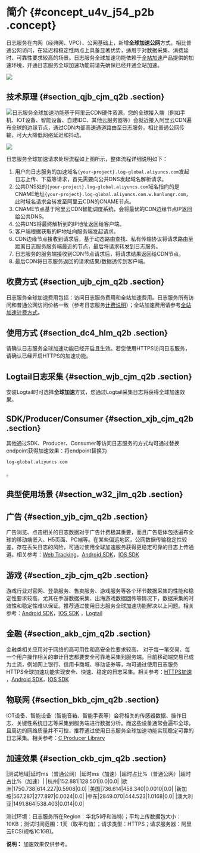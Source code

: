 # 简介 {#concept_u4v_j54_p2b .concept}

日志服务在内网（经典网、VPC）、公网基础上，新增**全球加速公网**方式。相比普通公网访问，在延迟和稳定性两点上具备显著优势，适用于对数据采集、消费延时、可靠性要求较高的场景。日志服务全球加速功能依赖于[全站加速](https://www.aliyun.com/product/dcdn)产品提供的加速环境，开通日志服务全球加速功能前请先确保已经开通全站加速。

![](http://static-aliyun-doc.oss-cn-hangzhou.aliyuncs.com/assets/img/16815/15330008598060_zh-CN.png) 

## 技术原理 {#section_qjb_cjm_q2b .section}

![](http://static-aliyun-doc.oss-cn-hangzhou.aliyuncs.com/assets/img/16815/15330008608061_zh-CN.png)日志服务全球加速功能基于阿里云CDN硬件资源，您的全球接入端（例如手机、IOT设备、智能设备、自建IDC、其他云服务器等）会就近接入阿里云CDN遍布全球的边缘节点，通过CDN内部高速通道路由至日志服务，相比普通公网传输，可大大降低网络延迟和抖动。

![](http://static-aliyun-doc.oss-cn-hangzhou.aliyuncs.com/assets/img/16815/15330008608062_zh-CN.png)

日志服务全球加速请求处理流程如上图所示，整体流程详细说明如下：

1.  用户向日志服务的加速域名`{your-project}.log-global.aliyuncs.com`发起日志上传、下载等请求，首先需要向公共DNS发起域名解析请求。
2.  公共DNS处的`{your-project}.log-global.aliyuncs.com`域名指向的是CNAME地址`{your-project}.log-global.aliyuncs.com.w.kunlungr.com`，此时域名请求会转发至阿里云CDN的CNAME节点。
3.  CNAME节点基于阿里云CDN智能调度系统，会将最优的CDN边缘节点IP返回给公共DNS。
4.  公共DNS将最终解析到的IP地址返回给客户端。
5.  客户端根据获取的IP地址向服务端发起请求。
6.  CDN边缘节点接收到请求后，基于动态路由查找、私有传输协议将请求路由至距离日志服务服务端最近的节点，最后将请求转发到日志服务。
7.  日志服务的服务端接收到CDN节点请求后，将请求结果返回给CDN节点。
8.  最后CDN将日志服务返回的请求结果/数据透传到客户端。

## 收费方式 {#section_ujb_cjm_q2b .section}

日志服务全球加速费用包括：访问日志服务费用和全站加速费用。日志服务所有访问和普通公网访问价格一致（参考日志服务[计费说明](https://help.aliyun.com/document_detail/48220.html)）；全站加速费用请参考[全站加速计费方式](https://www.aliyun.com/product/dcdn)。

## 使用方式 {#section_dc4_hlm_q2b .section}

请确认日志服务全球加速功能已经开启且生效。若您使用HTTPS访问日志服务，请确认已经开启HTTPS的加速功能。

## Logtail日志采集 {#section_wjb_cjm_q2b .section}

安装Logtail时可选择**全球加速**方式，您通过Logtail采集日志将获得全球加速效果。

## SDK/Producer/Consumer {#section_xjb_cjm_q2b .section}

其他通过SDK、Producer、Consumer等访问日志服务的方式均可通过替换endpoint获得加速效果：将endpoint替换为

`log-global.aliyuncs.com`

。

## 典型使用场景 {#section_w32_jlm_q2b .section}

## 广告 {#section_yjb_cjm_q2b .section}

广告浏览、点击相关的日志数据对于广告计费极其重要，而且广告载体包括遍布全球的移动端嵌入、H5页面、PC端等。在某些偏远地区，公网数据传输稳定性较差，存在丢失日志的风险，可通过使用全球加速服务获得更稳定可靠的日志上传通道。相关参考：[Web Tracking](https://help.aliyun.com/document_detail/31752.html)，[Android SDK](https://help.aliyun.com/document_detail/43200.html?spm=a2c4g.11186623.2.26.rSVNYE)，[IOS SDK](https://help.aliyun.com/document_detail/43145.html)

## 游戏 {#section_zjb_cjm_q2b .section}

游戏行业对官网、登录服务、售卖服务、游戏服务等各个环节数据采集的性能和稳定性要求较高，尤其在手游数据采集、出海游戏数据回传等情况下，数据采集的时效性和稳定性难以保证。推荐通过使用日志服务全球加速功能解决以上问题。相关参考：[Android SDK](https://help.aliyun.com/document_detail/43200.html?spm=a2c4g.11186623.2.26.rSVNYE)，[IOS SDK](https://help.aliyun.com/document_detail/43145.html) ，[Logtail](https://help.aliyun.com/document_detail/28979.html)

## 金融 {#section_akb_cjm_q2b .section}

金融类相关应用对于网络的高可用性和高安全性要求较高， 对于每一笔交易、每一个用户操作相关的审计日志都要安全可靠地采集到服务端。目前移动端交易已成为主流，例如网上银行、信用卡商城、移动证券等，均可通过使用日志服务HTTPS全球加速功能实现安全、快速、稳定的日志采集。相关参考：[HTTPS加速](cn.zh-CN/用户指南/全球加速/开启全球加速.md#) ，[Android SDK](https://help.aliyun.com/document_detail/43200.html?spm=a2c4g.11186623.2.26.rSVNYE)，[IOS SDK](https://help.aliyun.com/document_detail/43145.html)

## 物联网 {#section_bkb_cjm_q2b .section}

IOT设备、智能设备（智能音箱、智能手表等）会将相关的传感器数据、操作日志、关键性系统日志等采集到服务端进行数据分析。而这些设备通常会遍布全球，且周边的网络质量并不可控，推荐通过使用日志服务全球加速功能实现稳定可靠的日志采集。相关参考：[C Producer Library](https://github.com/aliyun/aliyun-log-c-sdk/tree/lite)

## 加速效果 {#section_ckb_cjm_q2b .section}

|测试地域|延时ms（普通公网）|延时ms（加速）|超时占比%（普通公网）|超时占比%（加速）|
|杭州|152.881|128.501|0.0|0.0|
|欧洲|1750.738|614.227|0.5908|0.0|
|美国|736.614|458.340|0.0010|0.0|
|新加坡|567.287|277.897|0.0024|0.0|
|中东|2849.070|444.523|1.0168|0.0|
|澳大利亚|1491.864|538.403|0.014|0.0|

测试环境：日志服务所在Region：华北5\(呼和浩特\)；平均上传数据包大小：10KB；测试时间范围：1天（取平均值）；请求类型：HTTPS；请求服务器：阿里云ECS\(规格1C1GB\)。

**说明：** 加速效果仅供参考。


